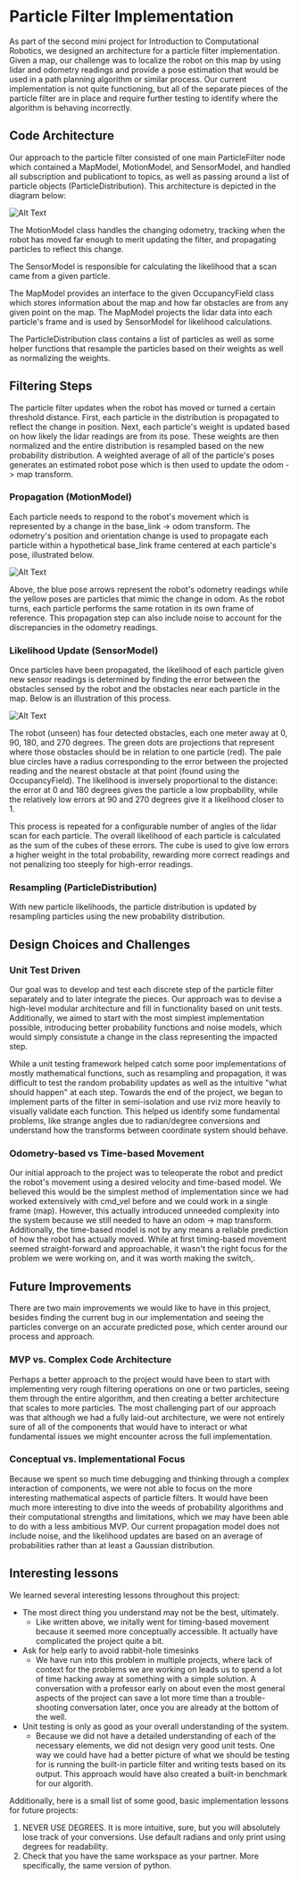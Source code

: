 # Particle Filter Implementation
As part of the second mini project for Introduction to Computational Robotics, we designed an architecture for a particle filter implementation. Given a map, our challenge was to localize the robot on this map by using lidar and odometry readings and provide a pose estimation that would be used in a path planning algorithm or similar process. Our current implementation is not quite functioning, but all of the separate pieces of the particle filter are in place and require further testing to identify where the algorithm is behaving incorrectly.

## Code Architecture
Our approach to the particle filter consisted of one main ParticleFilter node which contained a MapModel, MotionModel, and SensorModel, and handled all subscription and publicationt to topics, as well as passing around a list of particle objects (ParticleDistribution). This architecture is depicted in the diagram below:

![Alt Text](https://github.com/ksoltan/robot_localization/blob/master/robot_localizer/videos/particlefilter_codearchitecture.png)

The MotionModel class handles the changing odometry, tracking when the robot has moved far enough to merit updating the filter, and propagating particles to reflect this change.

The SensorModel is responsible for calculating the likelihood that a scan came from a given particle.

The MapModel provides an interface to the given OccupancyField class which stores information about the map and how far obstacles are from any given point on the map. The MapModel projects the lidar data into each particle's frame and is used by SensorModel for likelihood calculations.

The ParticleDistribution class contains a list of particles as well as some helper functions that resample the particles based on their weights as well as normalizing the weights.

## Filtering Steps
The particle filter updates when the robot has moved or turned a certain threshold distance. First, each particle in the distribution is propagated to reflect the change in position. Next, each particle's weight is updated based on how likely the lidar readings are from its pose. These weights are then normalized and the entire distribution is resampled based on the new probability distribution. A weighted average of all of the particle's poses generates an estimated robot pose which is then used to update the odom -> map transform.

### Propagation (MotionModel)
Each particle needs to respond to the robot's movement which is represented by a change in the base_link -> odom transform. The odometry's position and orientation change is used to propagate each particle within a hypothetical base_link frame centered at each particle's pose, illustrated below. 

![Alt Text](https://github.com/ksoltan/robot_localization/blob/master/robot_localizer/videos/particle_propagation.gif)

Above, the blue pose arrows represent the robot's odometry readings while the yellow poses are particles that mimic the change in odom. As the robot turns, each particle performs the same rotation in its own frame of reference. This propagation step can also include noise to account for the discrepancies in the odometry readings.

### Likelihood Update (SensorModel)
Once particles have been propagated, the likelihood of each particle given new sensor readings is determined by finding the error between the obstacles sensed by the robot and the obstacles near each particle in the map. Below is an illustration of this process. 

![Alt Text](https://github.com/ksoltan/robot_localization/blob/master/robot_localizer/videos/error_validation_fixed.png)

The robot (unseen) has four detected obstacles, each one meter away at 0, 90, 180, and 270 degrees. The green dots are projections that represent where those obstacles should be in relation to one particle (red). The pale blue circles have a radius corresponding to the error between the projected reading and the nearest obstacle at that point (found using the OccupancyField). The likelihood is inversely proportional to the distance: the error at 0 and 180 degrees gives the particle a low propbability, while the relatively low errors at 90 and 270 degrees give it a likelihood closer to 1.

This process is repeated for a configurable number of angles of the lidar scan for each particle. The overall likelihood of each particle is calculated as the sum of the cubes of these errors. The cube is used to give low errors a higher weight in the total probability, rewarding more correct readings and not penalizing too steeply for high-error readings.

### Resampling (ParticleDistribution)
With new particle likelihoods, the particle distribution is updated by resampling particles using the new probability distribution.

## Design Choices and Challenges
### Unit Test Driven
Our goal was to develop and test each discrete step of the particle filter separately and to later integrate the pieces. Our approach was to devise a high-level modular architecture and fill in functionality based on unit tests. Additionally, we aimed to start with the most simplest implementation possible, introducing better probability functions and noise models, which would simply consistute a change in the class representing the impacted step.

While a unit testing framework helped catch some poor implementations of mostly mathematical functions, such as resampling and propagation, it was difficult to test the random probability updates as well as the intuitive "what should happen" at each step. Towards the end of the project, we began to implement parts of the filter in semi-isolation and use rviz more heavily to visually validate each function. This helped us identify some fundamental problems, like strange angles due to radian/degree conversions and understand how the transforms between coordinate system should behave.

### Odometry-based vs Time-based Movement
Our initial approach to the project was to teleoperate the robot and predict the robot's movement using a desired velocity and time-based model. We believed this would be the simplest method of implementation since we had worked extensively with cmd_vel before and we could work in a single frame (map). However, this actually introduced unneeded complexity into the system because we still needed to have an odom -> map transform. Additionally, the time-based model is not by any means a reliable prediction of how the robot has actually moved. While at first timing-based movement seemed straight-forward and approachable, it wasn't the right focus for the problem we were working on, and it was worth making the switch,.

## Future Improvements
There are two main improvements we would like to have in this project, besides finding the current bug in our implementation and seeing the particles converge on an accurate predicted pose, which center around our process and approach.

### MVP vs. Complex Code Architecture
Perhaps a better approach to the project would have been to start with implementing very rough filtering operations on one or two particles, seeing them through the entire algorithm, and then creating a better architecture that scales to more particles. The most challenging part of our approach was that although we had a fully laid-out architecture, we were not entirely sure of all of the components that would have to interact or what fundamental issues we might encounter across the full implementation.

### Conceptual vs. Implementational Focus
Because we spent so much time debugging and thinking through a complex interaction of components, we were not able to focus on the more interesting mathematical aspects of particle filters. It would have been much more interesting to dive into the weeds of probability algorithms and their computational strengths and limitations, which we may have been able to do with a less ambitious MVP. Our current propagation model does not include noise, and the likelihood updates are based on an average of probabilities rather than at least a Gaussian distribution.

## Interesting lessons
We learned several interesting lessons throughout this project:

- The most direct thing you understand may not be the best, ultimately.
  - Like written above, we initally went for timing-based movement because it seemed more conceptually accessible. It actually have complicated the project quite a bit.
- Ask for help early to avoid rabbit-hole timesinks
  - We have run into this problem in multiple projects, where lack of context for the problems we are working on leads us to spend a lot of time hacking away at something with a simple solution. A conversation with a professor early on about even the most general aspects of the project can save a lot more time than a trouble-shooting conversation later, once you are already at the bottom of the well.
- Unit testing is only as good as your overall understanding of the system.
  - Because we did not have a detailed understanding of each of the necessary elements, we did not design very good unit tests. One way we could have had a better picture of what we should be testing for is running the built-in particle filter and writing tests based on its output. This approach would have also created a built-in benchmark for our algorith.


Additionally, here is a small list of some good, basic implementation lessons for future projects:
1. NEVER USE DEGREES. It is more intuitive, sure, but you will absolutely lose track of your conversions. Use default radians and only print using degrees for readability.
2. Check that you have the same workspace as your partner. More specifically, the same version of python.


